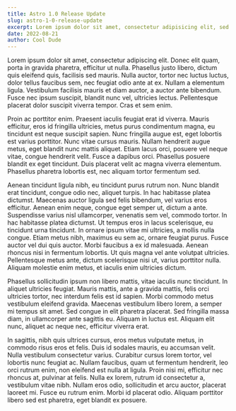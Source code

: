 ```yaml
---
title: Astro 1.0 Release Update
slug: astro-1-0-release-update
excerpt: Lorem ipsum dolor sit amet, consectetur adipisicing elit, sed do eiusmod tempor incididunt ut labore et dolore magna aliqua. Ut enim ad minim veniam, quis nostrud exercitation ullamco laboris nisi ut aliquip ex ea commodo consequat. Duis aute irure dolor in reprehenderit in voluptate velit esse cillum dolore eu fugiat nulla pariatur. Excepteur sint occaecat cupidatat non proident, sunt in culpa qui officia deserunt mollit anim id est laborum.
date: 2022-08-21
author: Cool Dude
---
```


Lorem ipsum dolor sit amet, consectetur adipiscing elit. Donec elit quam, porta in gravida pharetra, efficitur ut nulla. Phasellus justo libero, dictum quis eleifend quis, facilisis sed mauris. Nulla auctor, tortor nec luctus luctus, dolor tellus faucibus sem, nec feugiat odio ante at ex. Nullam a elementum ligula. Vestibulum facilisis mauris et diam auctor, a auctor ante bibendum. Fusce nec ipsum suscipit, blandit nunc vel, ultricies lectus. Pellentesque placerat dolor suscipit viverra tempor. Cras et sem enim.

Proin ac porttitor enim. Praesent iaculis feugiat erat id viverra. Mauris efficitur, eros id fringilla ultricies, metus purus condimentum magna, eu tincidunt est neque suscipit sapien. Nunc fringilla augue est, eget lobortis est varius porttitor. Nunc vitae cursus mauris. Nullam hendrerit augue metus, eget blandit nunc mattis aliquet. Etiam lacus orci, posuere vel neque vitae, congue hendrerit velit. Fusce a dapibus orci. Phasellus posuere blandit ex eget tincidunt. Duis placerat velit ac magna viverra elementum. Phasellus pharetra lobortis est, nec aliquam tortor fermentum sed.

Aenean tincidunt ligula nibh, eu tincidunt purus rutrum non. Nunc blandit erat tincidunt, congue odio nec, aliquet turpis. In hac habitasse platea dictumst. Maecenas auctor ligula sed felis bibendum, vel varius eros efficitur. Aenean enim neque, congue eget semper ut, dictum a ante. Suspendisse varius nisl ullamcorper, venenatis sem vel, commodo tortor. In hac habitasse platea dictumst. Ut tempus eros in lacus scelerisque, eu tincidunt urna tincidunt. In ornare ipsum vitae mi ultricies, a mollis nulla congue. Etiam metus nibh, maximus eu sem ac, ornare feugiat purus. Fusce auctor vel dui quis auctor. Morbi faucibus a ex id malesuada. Aenean rhoncus nisi in fermentum lobortis. Ut quis magna vel ante volutpat ultricies. Pellentesque metus ante, dictum scelerisque nisi ut, varius porttitor nulla. Aliquam molestie enim metus, et iaculis enim ultricies dictum.

Phasellus sollicitudin ipsum non libero mattis, vitae iaculis nunc tincidunt. In aliquet ultricies feugiat. Mauris mattis, ante a gravida mattis, felis orci ultricies tortor, nec interdum felis est id sapien. Morbi commodo metus vestibulum eleifend gravida. Maecenas vestibulum libero lorem, a semper mi tempus sit amet. Sed congue in elit pharetra placerat. Sed fringilla massa diam, in ullamcorper ante sagittis eu. Aliquam in luctus est. Aliquam elit nunc, aliquet ac neque nec, efficitur viverra erat.

In sagittis, nibh quis ultrices cursus, eros metus vulputate metus, in commodo risus eros et felis. Duis id sodales mauris, eu accumsan velit. Nulla vestibulum consectetur varius. Curabitur cursus lorem tortor, vel lobortis nunc feugiat ac. Nullam faucibus, quam ut fermentum hendrerit, leo orci rutrum enim, non eleifend est nulla at ligula. Proin nisi mi, efficitur nec rhoncus at, pulvinar at felis. Nulla ex lorem, rutrum id consectetur a, vestibulum vitae nibh. Nullam eros odio, sollicitudin et arcu auctor, placerat laoreet mi. Fusce eu rutrum enim. Morbi id placerat odio. Aliquam porttitor libero sed est pharetra, eget blandit ex posuere.

